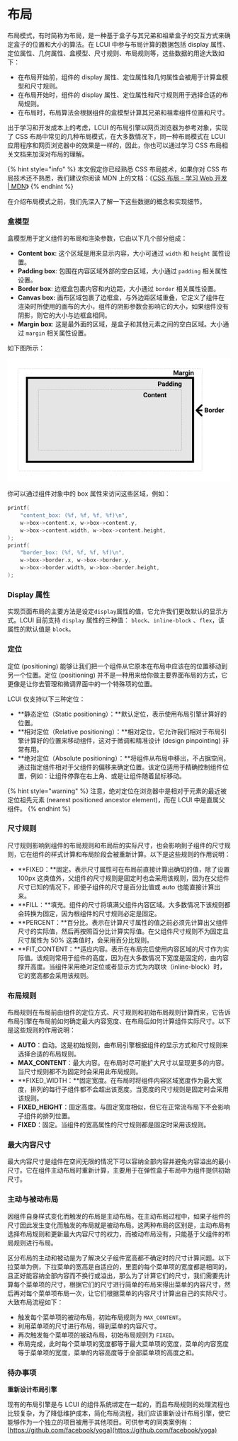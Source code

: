 # 布局

布局模式，有时简称为布局，是一种基于盒子与其兄弟和祖辈盒子的交互方式来确定盒子的位置和大小的算法。在 LCUI 中参与布局计算的数据包括 display 属性、定位属性、几何属性、盒模型、尺寸规则、布局规则等，这些数据的用途大致如下：

* 在布局开始前，组件的 display 属性、定位属性和几何属性会被用于计算盒模型和尺寸规则。
* 在布局开始时，组件的 display 属性、定位属性和尺寸规则用于选择合适的布局规则。
* 在布局时，布局算法会根据组件的盒模型计算其兄弟和祖辈组件位置和尺寸。

出于学习和开发成本上的考虑，LCUI 的布局引擎以网页浏览器为参考对象，实现了 CSS 布局中常见的几种布局模式，在大多数情况下，同一种布局模式在 LCUI 应用程序和网页浏览器中的效果是一样的，因此，你也可以通过学习 CSS 布局相关文档来加深对布局的理解。

{% hint style="info" %}
本文假定你已经熟悉 CSS 布局技术，如果你对 CSS 布局技术还不熟悉，我们建议你阅读 MDN 上的文档：《[CSS 布局 - 学习 Web 开发 \| MDN](https://developer.mozilla.org/zh-CN/docs/Learn/CSS/CSS_layout)》
{% endhint %}

在介绍布局模式之前，我们先深入了解一下这些数据的概念和实现细节。

### 盒模型

盒模型用于定义组件的布局和渲染参数，它由以下几个部分组成：

* **Content box**: 这个区域是用来显示内容，大小可通过 `width` 和 `height` 属性设置。
* **Padding box**: 包围在内容区域外部的空白区域，大小通过 `padding` 相关属性设置。
* **Border box**: 边框盒包裹内容和内边距，大小通过 `border` 相关属性设置。
* **Canvas box:** 画布区域包裹了边框盒，与外边距区域重叠，它定义了组件在渲染时所使用的画布的大小，组件的阴影参数会影响它的大小，如果组件没有阴影，则它的大小与边框盒相同。
* **Margin box**: 这是最外面的区域，是盒子和其他元素之间的空白区域。大小通过 `margin` 相关属性设置。

如下图所示：

![&#x76D2;&#x6A21;&#x578B;&#x7684;&#x7EC4;&#x6210;](../.gitbook/assets/box-model.png)

你可以通过组件对象中的 box 属性来访问这些区域，例如：

```c
printf(
    "content_box: (%f, %f, %f, %f)\n",
    w->box->content.x, w->box->content.y,
    w->box->content.width, w->box->content.height,
);
printf(
    "border_box: (%f, %f, %f, %f)\n",
    w->box->border.x, w->box->border.y,
    w->box->border.width, w->box->border.height,
);

```

### Display 属性

 实现页面布局的主要方法是设定`display`属性的值，它允许我们更改默认的显示方式。LCUI 目前支持 `display` 属性的三种值： `block`、`inline-block` 、`flex`，该属性的默认值是 `block`。

### 定位

定位 \(positioning\) 能够让我们把一个组件从它原本在布局中应该在的位置移动到另一个位置。定位 \(positioning\) 并不是一种用来给你做主要界面布局的方式，它更像是让你去管理和微调界面中的一个特殊项的位置。

LCUI 仅支持以下三种定位：

* **静态定位（Static positioning）：**默认定位，表示使用布局引擎计算好的位置。
* **相对定位（Relative positioning）：**相对定位，它允许我们相对于布局引擎计算好的位置来移动组件，这对于微调和精准设计 \(design pinpointing\) 非常有用。
* **绝对定位（Absolute positioning）：**将组件从布局中移出，不占据空间，通过指定组件相对于父组件的偏移来确定位置。该定位适用于精确控制组件位置，例如：让组件停靠在右上角、或是让组件随着鼠标移动。

{% hint style="warning" %}
注意，绝对定位在浏览器中是相对于元素的最近被定位祖先元素 \(nearest positioned ancestor element\)，而在 LCUI 中是直属父组件。
{% endhint %}

### 尺寸规则

尺寸规则影响到组件的布局规则和布局后的实际尺寸，也会影响到子组件的尺寸规则，它在组件的样式计算和布局阶段会被重新计算。以下是这些规则的作用说明：

* **FIXED：**固定。表示尺寸属性可在布局前直接计算出确切的值，除了设置 100px 这类值外，父组件的尺寸规则是固定时也会采用该规则，因为在父组件尺寸已知的情况下，即便子组件的尺寸是百分比值或 auto 也能直接计算出来。
* **FILL：**填充。组件的尺寸将填满父组件内容区域。大多数情况下该规则都会转换为固定，因为根组件的尺寸规则必定是固定。
* **PERCENT：**百分比。表示在计算尺寸属性的值之前必须先计算出父组件尺寸的实际值，然后再按照百分比计算实际值。在父组件尺寸规则不为固定且尺寸属性为 50% 这类值时，会采用百分比规则。
* **FIT\_CONTENT：**适应内容。表示在布局完后使用内容区域的尺寸作为实际值。该规则常用于组件的高度，因为在大多数情况下宽度是固定的，由内容撑开高度。当组件采用绝对定位或者显示方式为内联块（inline-block）时，它的宽高都会采用该规则。

### 布局规则

布局规则在布局前由组件的定位方式、尺寸规则和初始布局规则计算而来，它告诉布局引擎在布局前如何确定最大内容宽度、在布局后如何计算组件实际尺寸。以下是这些规则的作用说明：

* **AUTO**：自动。这是初始规则，由布局引擎根据组件的显示方式和尺寸规则来选择合适的布局规则。
* **MAX\_CONTENT**：最大内容。在布局时尽可能扩大尺寸以呈现更多的内容。当尺寸规则都不为固定时会采用此布局规则。
* **FIXED\_WIDTH：**固定宽度。在布局时将组件内容区域宽度作为最大宽度，排列的每行子组件都不会超出该宽度。当宽度的尺寸规则是固定时会采用该规则。
* **FIXED\_HEIGHT**：固定高度。与固定宽度相似，但它在正常流布局下不会影响子组件的排列位置。
* **FIXED**：固定。当组件的宽高属性的尺寸规则都是固定时采用该规则。

### 最大内容尺寸

最大内容尺寸是组件在空间无限的情况下可以容纳全部内容并避免内容溢出的最小尺寸。它在组件主动布局时重新计算，主要用于在弹性盒子布局中为组件提供初始尺寸。

### 主动与被动布局

因组件自身样式变化而触发的布局是主动布局。在主动布局过程中，如果子组件的尺寸因此发生变化而触发的布局就是被动布局。这两种布局的区别是，主动布局有选择布局规则和更新最大内容尺寸的权力，而被动布局没有，只能基于父组件的布局规则进行布局。

区分布局的主动和被动是为了解决父子组件宽高都不确定时的尺寸计算问题。以下拉菜单为例，下拉菜单的宽高是自适应的，里面的每个菜单项的宽度都是相同的，且正好能容纳全部内容而不换行或溢出，那么为了计算它们的尺寸，我们需要先计算每个菜单项的尺寸，根据它们的尺寸进行简单的布局来得出菜单的内容尺寸，然后再对每个菜单项布局一次，让它们根据菜单的内容尺寸计算出自己的实际尺寸。大致布局流程如下：

* 触发每个菜单项的被动布局，初始布局规则为 `MAX_CONTENT`。
* 利用菜单项的尺寸进行布局，得到菜单的内容尺寸。
* 再次触发每个菜单项的被动布局，初始布局规则为 `FIXED`。
* 布局完成，此时每个菜单项的宽度都等于最大菜单项的宽度，菜单的内容宽度等于菜单项的宽度，菜单的内容高度等于全部菜单项的高度之和。

### 待办事项

**重新设计布局引擎**

现有的布局引擎是与 LCUI 的组件系统绑定在一起的，而且布局规则的处理流程也比较复杂，为了降低维护成本，简化布局流程，我们应该重新设计布局引擎，使它能够作为一个独立的项目被用于其他项目。可供参考的同类案例有：[https://github.com/facebook/yoga](https://github.com/facebook/yoga)



